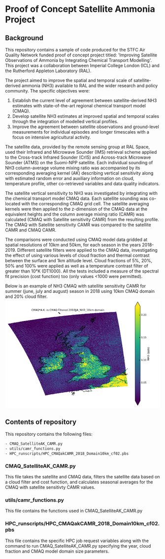 # Proof of Concept Satellite Ammonia Project

## Background
This repository contains a sample of code produced for the STFC Air Quality Network funded proof of concept project titled: 'Improving Satellite Observations of Ammonia by Integrating Chemical Transport Modelling'. This project was a collaboration between Imperial College London (ICL) and the Rutherford Appleton Laboratory (RAL). 

The project aimed to improve the spatial and temporal scale of satellite-derived ammonia (NH3) available to RAL and the wider research and policy community. The specific objectives were:
1.	Establish the current level of agreement between satellite-derived NH3 estimates with state-of-the-art regional chemical transport model (CMAQ).
2.	Develop satellite NH3 estimates at improved spatial and temporal scales through the integration of modelled vertical profiles.
3.	Improve the agreement between satellite observations and ground-level measurements for individual episodes and longer timescales with a focus on intensive agricultural activity.

The satellite data, provided by the remote sensing group at RAL Space, used their Infrared and Microwave Sounder (IMS) retrieval scheme applied to the Cross-track Infrared Sounder (CrIS) and Across-track Microwave Sounder (ATMS) on the Suomi-NPP satellite. Each individual sounding of NH3 column-average volume mixing ratio was accompanied by its corresponding averaging kernel (AK) describing vertical sensitivity along with estimated random error and auxiliary information on cloud, temperature profile, other co-retrieved variables and data quality indicators.

The satellite vertical sensitivity to NH3 was investigated by integrating with the chemical transport model CMAQ data. Each satellite sounding was co-located with the corresponding CMAQ grid cell. The satellite averaging kernels were then applied to the z-dimension of the CMAQ data at the equivalent heights and the column average mixing ratio (CAMR) was calculated (CMAQ with Satellite sensitivity CAMR) from the resulting profile. The CMAQ with Satellite sensitivity CAMR was compared to the satellite CAMR and CMAQ CAMR. 

The comparisons were conducted using CMAQ model data gridded at spatial resolutions of 10km and 50km, for each season in the years 2018-2019. Different satellite filters were applied to the CMAQ data, investigating the effect of using various levels of cloud fraction and thermal contrast between the surface and 1km altitude level. Cloud fractions of 5%, 20%, 50% and 100% were applied as well as a temperature contrast filter of greater than 10°K (DT1000). All the tests included a measure of the spectral fit precision (cost function) too (only values <1000 were permitted).

Below is an example of NH3 CMAQ with satellite sensitivity CAMR for summer (june, july and august) season in 2018 using 10km CMAQ domain and 20% cloud filter. 
![alt text](https://github.com/annalisasheehan/PoC_Ammonia_Sample_Code/blob/main/CMAQ_AK_camr_mean_av_filtered_2018JJA_NH3_10kmdomain_cf0.2.png?raw=true)


## Contents of repository

This repository contains the following files: 

```
- CMAQ_SatelliteAK_CAMR.py
- utils/camr_functions.py
- HPC_runscripts/HPC_CMAQakCAMR_2018_Domain10km_cf02.pbs
```

### CMAQ_SatelliteAK_CAMR.py

This file takes the satellite and CMAQ data, filters the satellite data based on a cloud filter and cost function, and calculates seasonal averages for the CMAQ with satellite sensitivty CAMR values. 

### utils/camr_functions.py

This file contains the functions used in CMAQ_SatelliteAK_CAMR.py

### HPC_runscripts/HPC_CMAQakCAMR_2018_Domain10km_cf02.pbs

This file contains the specific HPC job request variables along with the command to run CMAQ_SatelliteAK_CAMR.py specifying the year, cloud fraction and CMAQ model domain size parameters. 